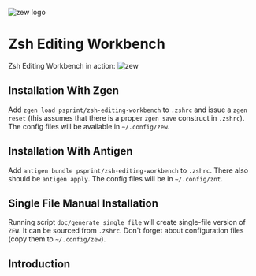 ![zew logo](http://imageshack.com/a/img633/9660/teMNig.png)

# Zsh Editing Workbench

Zsh Editing Workbench in action:
![zew](http://imageshack.com/a/img911/7091/wJKRAk.gif)

## Installation With Zgen

Add `zgen load psprint/zsh-editing-workbench` to `.zshrc` and issue a `zgen reset` (this assumes that there is a proper `zgen save` construct in `.zshrc`).
The config files will be available in `~/.config/zew`.

## Installation With Antigen
Add `antigen bundle psprint/zsh-editing-workbench` to `.zshrc`. There also
should be `antigen apply`. The config files will be in `~/.config/znt`.

## Single File Manual Installation

Running script `doc/generate_single_file` will create single-file version of `ZEW`.
It can be sourced from `.zshrc`. Don't forget about configuration files (copy them to `~/.config/zew`).

## Introduction

